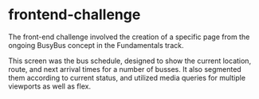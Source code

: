 # frontend-challenge

The front-end challenge involved the creation of a specific page from the ongoing BusyBus concept in the Fundamentals track.

This screen was the bus schedule, designed to show the current location, route, and next arrival times for a number of busses. It
also segmented them according to current status, and utilized media queries for multiple viewports as well as flex.
